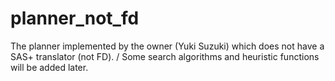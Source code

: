 # planner_not_fd
The planner implemented by the owner (Yuki Suzuki) which does not have a SAS+ translator (not FD).  /
Some search algorithms and heuristic functions will be added later.